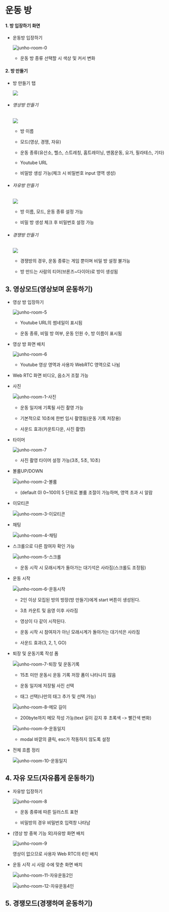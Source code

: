 # 운동 방

#### 

#### 1. 방 입장하기 화면

- 운동방 입장하기
  
  ![junho-room-0](https://user-images.githubusercontent.com/97590478/187077615-2e19ec4f-ccb0-45d0-a177-173103471183.jpg)
  
  * 운동 방 종류 선택할 시 색상 및 커서 변화

#### 

#### 2. 방 만들기

* 방 만들기 탭
  
  ![](https://user-images.githubusercontent.com/97590478/187077396-f06b1eb9-1dcb-4a3f-8d30-7999dbe265d2.jpg)

* ###### 영상방 만들기
  
  ![](https://user-images.githubusercontent.com/97590478/187077399-1ee5ce9f-09da-4fba-b703-95e9a81e5711.jpg)
  
  * 방 이름
  
  * 모드(영상, 경쟁, 자유)
  
  * 운동 종류(유산소, 헬스, 스트레칭, 홈트레이닝, 맨몸운동, 요가, 필라테스, 기타)
  
  * Youtube URL
  
  * 비밀방 생성 가능(체크 시 비밀번호 input 영역 생성)

* ###### 자유방 만들기
  
  ![](https://user-images.githubusercontent.com/97590478/187077403-b18212fe-c7ff-49a1-a68d-8ae1572b76a7.jpg)
  
  * 방 이름, 모드, 운동 종류 설정 가능
  
  * 비밀 방 생성 체크 후 비밀번호 설정 가능

* ###### 경쟁방 만들기
  
  ![](https://user-images.githubusercontent.com/97590478/187077405-bb3bed09-977c-4083-bafa-44b4d4fa738c.jpg)
  
  * 경쟁방의 경우, 운동 종류는 게임 뿐이며 비밀 방 설정 불가능
  
  * 방 만드는 사람의 티어(브론즈~다이아)로 방이 생성됨

## 

## 3. 영상모드(영상보며 운동하기)

- 영상 방 입장하기
  
  ![junho-room-5](https://user-images.githubusercontent.com/97590478/187077406-471cbefb-3453-4ba4-b2b1-4c761f865f92.jpg)
  
  * Youtube URL의 썸네일이 표시됨
  
  * 운동 종류, 비밀 방 여부, 운동 인원 수, 방 이름이 표시됨
* 영상 방 화면 배치
  
  ![junho-room-6](https://user-images.githubusercontent.com/97590478/187077408-92d81fda-6454-4b90-931f-33fe1a5260c2.jpg)
  
  * Youtube 영상 영역과 사용자 WebRTC 영역으로 나뉨

* Web RTC 화면 비디오, 음소거 조절 가능

* 사진
  
  ![junho-room-1-사진](https://user-images.githubusercontent.com/97590478/187077711-0ba5eea2-8ba5-4c70-bbf9-daaf3e090734.gif)
  
  * 운동 일지에 기록될 사진 촬영 가능
  
  * 기본적으로 10초에 한번 임시 촬영됨(운동 기록 저장용)
  
  * 사운드 효과(카운트다운, 사진 촬영)

* 타이머
  
  ![junho-room-7](https://user-images.githubusercontent.com/97590478/187077409-02a3b4a6-8e2f-400b-b91b-ec7410bd1800.jpg)
  
  * 사진 촬영 타이머 설정 가능(3초, 5초, 10초)

* 볼륨UP/DOWN
  
  ![junho-room-2-볼륨](https://user-images.githubusercontent.com/97590478/187077712-2105083c-d073-425b-9d95-8142a8300e18.gif)
  
  * (default 0) 0~100의 5 단위로 볼륨 조절이 가능하며, 영역 초과 시 알람

* 이모티콘
  
  ![junho-room-3-이모티콘](https://user-images.githubusercontent.com/97590478/187077714-fa74c8c9-230c-40ff-abf3-96fbc76838f5.gif)

* 채팅
  
  ![junho-room-4-채팅](https://user-images.githubusercontent.com/97590478/187077716-1c88df97-ee0d-4451-b62c-15366a6587ce.gif)

* 스크롤으로 다른 참여자 확인 가능
  
  ![junho-room-5-스크롤](https://user-images.githubusercontent.com/97590478/187077691-cf5d0bc9-2e0c-4acf-b714-72e6fc5cff47.gif)
  
  * 운동 시작 시 모래시계가 돌아가는 대기석은 사라짐(스크롤도 조정됨)
- 운동 시작
  
  ![junho-room-6-운동시작](https://user-images.githubusercontent.com/97590478/187077694-15c9823d-89b5-4964-ab7e-b08580d83150.gif)
  
  * 2인 이상 모집된 방의 방장(방 만들기)에게 start 버튼이 생성된다.
  
  * 3초 카운트 및 음영 이후 사라짐
  
  * 영상이 다 같이 시작된다.
  
  * 운동 시작 시 참여자가 아닌 모래시계가 돌아가는 대기석은 사라짐
  
  * 사운드 효과(3, 2, 1, GO)
* 퇴장 및 운동기록 작성 폼
  
  ![junho-room-7-퇴장 및 운동기록](https://user-images.githubusercontent.com/97590478/187077696-2aa9a2fc-a1b4-4425-8974-36510d780c78.gif)
  
  * 15초 미만 운동시 운동 기록 저장 폼이 나타나지 않음
  
  * 운동 일지에 저장될 사진 선택
  
  * 태그 선택(나만의 태그 추가 및 선택 가능)
  
  ![junho-room-8-메모 길이](https://user-images.githubusercontent.com/97590478/187077699-b04ce594-9e29-42c4-8e7f-eefc0a1f5dd4.gif)
  
  * 200byte까지 메모 작성 가능(text 길이 감지 후 초록색 -> 빨간색 변화)
  
  ![junho-room-9-운동일지](https://user-images.githubusercontent.com/97590478/187077700-d4c990c9-755e-4d33-bf5e-ba8bef9b4bef.gif)
  
  * modal 바깥의 클릭, esc가 작동하지 않도록 설정

* 전체 흐름 정리
  
  ![junho-room-10-운동일지](https://user-images.githubusercontent.com/97590478/187077703-70787abb-c8b4-4fee-9779-90c207338843.gif)

## 

## 4. 자유 모드(자유롭게 운동하기)

* 자유방 입장하기
  
  ![junho-room-8](https://user-images.githubusercontent.com/97590478/187077963-238fd890-6e6f-429b-96a7-fc1afc0ee26d.jpg)
  
  * 운동 종류에 따른 일러스트 표현
  
  * 비밀방의 경우 비밀번호 입력창 나타남

* (영상 방 중복 기능 외)자유방 화면 배치
  
  ![junho-room-9](https://user-images.githubusercontent.com/97590478/187077412-5b80bddf-ddb8-4134-98dc-5fa4137a4505.jpg)
  
  영상이 없으므로 사용자 Web RTC의 6인 배치
- 운동 시작 시 사람 수에 맞춘 화면 배치
  
  ![junho-room-11-자유운동2인](https://user-images.githubusercontent.com/97590478/187077708-cb5659c6-1a08-4766-a084-35f7d4533ceb.gif)
  
  ![junho-room-12-자유운동4인](https://user-images.githubusercontent.com/97590478/187077710-940bffc1-06f2-408f-83a1-5af5d5f98619.gif)

## 

## 5. 경쟁모드(경쟁하며 운동하기)
